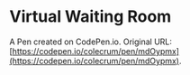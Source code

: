# Virtual Waiting Room

A Pen created on CodePen.io. Original URL: [https://codepen.io/colecrum/pen/mdOypmx](https://codepen.io/colecrum/pen/mdOypmx).


